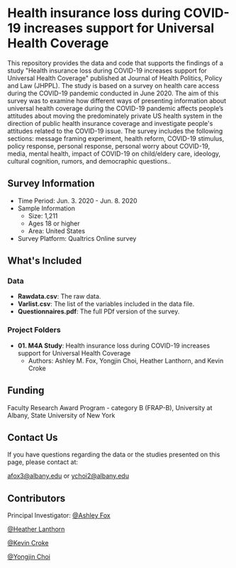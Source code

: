 # Health insurance loss during COVID-19 increases support for Universal Health Coverage

This repository provides the data and code that supports the findings of a study "Health insurance loss during COVID-19 increases support for Universal Health Coverage" published at Journal of Health Politics, Policy and Law (JHPPL). The study is based on a survey on health care access during the COVID-19 pandemic conducted in June 2020. The aim of this survey was to examine how different ways of presenting information about universal health coverage during the COVID-19 pandemic affects people’s attitudes about moving the predominately private US health system in the direction of public health insurance coverage and investigate people's attitudes related to the COVID-19 issue. The survey includes the following sections: message framing experiment, health reform, COVID-19 stimulus, policy response, personal response, personal worry about COVID-19, media, mental health, impact of COVID-19 on child/eldery care, ideology, cultural cognition, rumors, and democraphic questions..

## Survey Information

* Time Period: Jun. 3. 2020 - Jun. 8. 2020
* Sample Information
  * Size: 1,211
  * Ages 18 or higher
  * Area: United States
* Survey Platform: Qualtrics Online survey

## What's Included

### Data

* **Rawdata.csv**: The raw data.
* **Varlist.csv**: The list of the variables included in the data file.
* **Questionnaires.pdf**: The full PDf version of the survey.

### Project Folders

* **01. M4A Study**: Health insurance loss during COVID-19 increases support for Universal Health Coverage
	* Authors: Ashley M. Fox, Yongjin Choi, Heather Lanthorn, and Kevin Croke

## Funding

Faculty Research Award Program - category B (FRAP-B), University at Albany, State University of New York

## Contact Us

If you have questions regarding the data or the studies presented on this page, please contact at:

[afox3@albany.edu](afox3@albany.edu) or [ychoi2@albany.edu](ychoi2@albany.edu)


## Contributors

Principal Investigator: [@Ashley Fox](https://twitter.com/ashfoxly)

[@Heather Lanthorn](https://twitter.com/hlanthorn)

[@Kevin Croke](https://twitter.com/jkcroke1)

[@Yongjin Choi](https://twitter.com/TheYongjinChoi)
